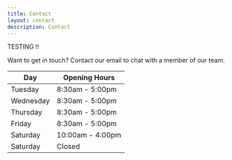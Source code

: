 ```yaml
---
title: Contact
layout: contact
description: Contact
---
```


TESTING !!


Want to get in touch? Contact our email to chat with a member of our team. 

| Day       | Opening Hours   |
| --------- | --------------- |
| Tuesday   | 8:30am - 5:00pm |
| Wednesday | 8:30am - 5:00pm |
| Thursday  | 8:30am - 5:00pm |
| Friday    | 8:30am - 5:00pm |
| Saturday  | 10:00am - 4:00pm  |
| Saturday  | Closed          |

